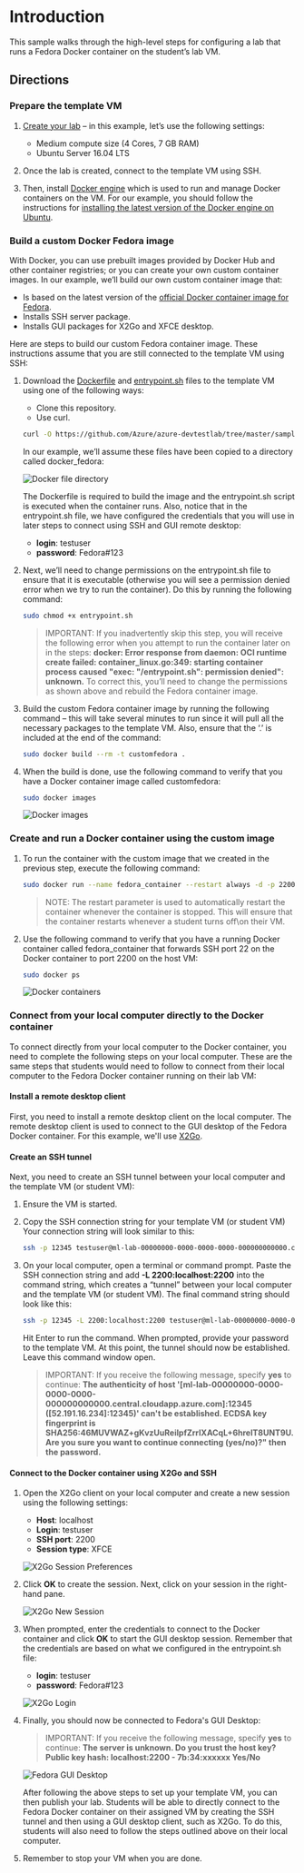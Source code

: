# Introduction
This sample walks through the high-level steps for configuring a lab that runs a Fedora Docker container on the student’s lab VM.

## Directions

### Prepare the template VM

1.	[Create your lab](https://docs.microsoft.com/azure/lab-services/classroom-labs/how-to-manage-classroom-labs#create-a-classroom-lab) – in this example, let’s use the following settings:
    -   Medium compute size (4 Cores, 7 GB RAM)
    -   Ubuntu Server 16.04 LTS

1. Once the lab is created, connect to the template VM using SSH.  

1.  Then, install [Docker engine](https://docs.docker.com/engine/install/) which is used to run and manage Docker containers on the VM.  For our example, you should follow the instructions for [installing the latest version of the Docker engine on Ubuntu](https://docs.docker.com/engine/install/ubuntu/#install-using-the-repository).

### Build a custom Docker Fedora image
With Docker, you can use prebuilt images provided by Docker Hub and other container registries; or you can create your own custom container images.  In our example, we’ll build our own custom container image that:
      
-   Is based on the latest version of the [official Docker container image for Fedora](https://hub.docker.com/_/fedora).
-   Installs SSH server package.
-   Installs GUI packages for X2Go and XFCE desktop.
  
Here are steps to build our custom Fedora container image.  These instructions assume that you are still connected to the template VM using SSH:

1.  Download the [Dockerfile](https://docs.docker.com/engine/reference/builder/) and [entrypoint.sh](https://docs.docker.com/engine/reference/builder/#entrypoint) files to the template VM using one of the following ways:
      -    Clone this repository.
      -    Use curl.

    ```bash
    curl -O https://github.com/Azure/azure-devtestlab/tree/master/samples/ClassroomLabs/Scripts/FedoraDockerContainer/Dockerfile -O https://github.com/Azure/azure-devtestlab/tree/master/samples/ClassroomLabs/Scripts/FedoraDockerContainer/entrypoint.sh
    ```

    In our example, we’ll assume these files have been copied to a directory called docker_fedora:

    ![Docker file directory](./Images/DockerCmd1.png)

    The Dockerfile is required to build the image and the entrypoint.sh script is executed when the container runs.  Also, notice that in the entrypoint.sh file, we have configured the credentials that you will use in later steps to connect using SSH and GUI remote desktop:
      -   **login**: testuser
      -   **password**: Fedora#123

1.  Next, we’ll need to change permissions on the entrypoint.sh file to ensure that it is executable (otherwise you will see a permission denied error when we try to run the container).  Do this by running the following command:
   
    ```bash
    sudo chmod +x entrypoint.sh
    ```
    > IMPORTANT: If you inadvertently skip this step, you will receive the following error when you attempt to run the container later on in the steps: **docker: Error response from daemon: OCI runtime create failed: container_linux.go:349: starting container process caused "exec: \"/entrypoint.sh\": permission denied": unknown.**  To correct this, you’ll need to change the permissions as shown above and rebuild the Fedora container image.
>

3.  Build the custom Fedora container image by running the following command – this will take several minutes to run since it will pull all the necessary packages to the template VM.  Also, ensure that the ‘.’ is included at the end of the command:

    ```bash
    sudo docker build --rm -t customfedora .
    ```

1.  When the build is done, use the following command to verify that you have a Docker container image called customfedora:
   
    ```bash
    sudo docker images
     ```

    ![Docker images](./Images/DockerCmd2.png)

### Create and run a Docker container using the custom image

1.  To run the container with the custom image that we created in the previous step, execute the following command:

    ```bash
    sudo docker run --name fedora_container --restart always -d -p 2200:22 customfedora
    ```

    > NOTE: The restart parameter is used to automatically restart the container whenever the container is stopped.  This will ensure that the container restarts whenever a student turns off\on their VM.

1.  Use the following command to verify that you have a running Docker container called fedora_container that forwards SSH port 22 on the Docker container to port 2200 on the host VM:
   
    ```bash
    sudo docker ps
    ```
    
    ![Docker containers](./Images/DockerCmd3.png)

### Connect from your local computer directly to the Docker container

To connect directly from your local computer to the Docker container, you need to complete the following steps on your local computer.  These are the same steps that students would need to follow to connect from their local computer to the Fedora Docker container running on their lab VM:

#### Install a remote desktop client

First, you need to install a remote desktop client on the local computer.  The remote desktop client is used to connect to the GUI desktop of the Fedora Docker container.  For this example, we'll use [X2Go](https://github.com/Azure/azure-devtestlab/tree/master/samples/ClassroomLabs/Scripts/X2GoRemoteDesktop).

#### Create an SSH tunnel

Next, you need to create an SSH tunnel between your local computer and the template VM (or student VM):

1. Ensure the VM is started.
   
1. Copy the SSH connection string for your template VM (or student VM)  Your connection string will look similar to this:

    ```bash
    ssh -p 12345 testuser@ml-lab-00000000-0000-0000-0000-000000000000.centralus.cloudapp.azure.com
    ```

1.  On your local computer, open a terminal or command prompt.  Paste the SSH connection string and add **-L 2200:localhost:2200** into the command string, which creates a “tunnel” between your local computer and the template VM (or student VM).  The final command string should look like this:

    ``` bash
    ssh -p 12345 -L 2200:localhost:2200 testuser@ml-lab-00000000-0000-0000-0000-000000000000.centralus.cloudapp.azure.com
    ```

    Hit Enter to run the command.  When prompted, provide your password to the template VM.  At this point, the tunnel should now be established.  Leave this command window open.

    > IMPORTANT: If you receive the following message, specify **yes** to continue: **The authenticity of host '[ml-lab-00000000-0000-0000-0000-000000000000.central.cloudapp.azure.com]:12345 ([52.191.16.234]:12345)' can't be established.
    ECDSA key fingerprint is SHA256:46MUVWAZ+gKvzUuReiIpfZrrlXACqL+6hrelT8UNT9U.
    Are you sure you want to continue connecting (yes/no)?" then the password.**

#### Connect to the Docker container using X2Go and SSH

1.  Open the X2Go client on your local computer and create a new session using the following settings:
      - **Host**: localhost
      - **Login**: testuser
      - **SSH port**: 2200
      - **Session type**: XFCE

    ![X2Go Session Preferences](./Images/X2GoSessionPreferences.png)

1.  Click **OK** to create the session.  Next, click on your session in the right-hand pane.

    ![X2Go New Session](./Images/X2GoNewSession.png)

1. When prompted, enter the credentials to connect to the Docker container and click **OK** to start the GUI desktop session.  Remember that the credentials are based on what we configured in the entrypoint.sh file:
   -   **login**: testuser
   -   **password**: Fedora#123

    ![X2Go Login](./Images/X2GoLogin.png)

1.  Finally, you should now be connected to Fedora's GUI Desktop:

    > IMPORTANT: If you receive the following message, specify **yes** to continue: **The server is unknown. Do you trust the host key? Public key hash: localhost:2200 - 7b:34:xxxxxx Yes/No**
   
    ![Fedora GUI Desktop](./Images/RemoteFedoraDesktop.png)

    After following the above steps to set up your template VM, you can then publish your lab.  Students will be able to directly connect to the Fedora Docker container on their assigned VM by creating the SSH tunnel and then using a GUI desktop client, such as X2Go.  To do this, students will also need to follow the steps outlined above on their local computer.

2.  Remember to stop your VM when you are done.